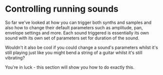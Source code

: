 # Controlling running sounds

So far we've looked at how you can trigger both synths and samples and
also how to change their default parameters such as amplitude, pan,
envelope settings and more. Each sound triggered is essentially its own
sound with its own set of parameters set for duration of the
sound. 

Wouldn't it also be cool if you could change a sound's parameters whilst
it's still playing just like you might bend a string of a guitar whilst
it's still vibrating?

You're in luck - this section will show you how to do exactly this.





